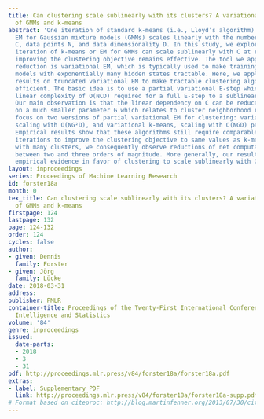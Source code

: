 ```yaml
---
title: Can clustering scale sublinearly with its clusters? A variational EM acceleration
  of GMMs and k-means
abstract: 'One iteration of standard k-means (i.e., Lloyd’s algorithm) or standard
  EM for Gaussian mixture models (GMMs) scales linearly with the number of clusters
  C, data points N, and data dimensionality D. In this study, we explore whether one
  iteration of k-means or EM for GMMs can scale sublinearly with C at run-time, while
  improving the clustering objective remains effective. The tool we apply for complexity
  reduction is variational EM, which is typically used to make training of generative
  models with exponentially many hidden states tractable. Here, we apply novel theoretical
  results on truncated variational EM to make tractable clustering algorithms more
  efficient. The basic idea is to use a partial variational E-step which reduces the
  linear complexity of O(NCD) required for a full E-step to a sublinear complexity.
  Our main observation is that the linear dependency on C can be reduced to a dependency
  on a much smaller parameter G which relates to cluster neighborhood relations. We
  focus on two versions of partial variational EM for clustering: variational GMM,
  scaling with O(NG²D), and variational k-means, scaling with O(NGD) per iteration.
  Empirical results show that these algorithms still require comparable numbers of
  iterations to improve the clustering objective to same values as k-means. For data
  with many clusters, we consequently observe reductions of net computational demands
  between two and three orders of magnitude. More generally, our results provide substantial
  empirical evidence in favor of clustering to scale sublinearly with C.'
layout: inproceedings
series: Proceedings of Machine Learning Research
id: forster18a
month: 0
tex_title: Can clustering scale sublinearly with its clusters? A variational EM acceleration
  of GMMs and k-means
firstpage: 124
lastpage: 132
page: 124-132
order: 124
cycles: false
author:
- given: Dennis
  family: Forster
- given: Jörg
  family: Lücke
date: 2018-03-31
address: 
publisher: PMLR
container-title: Proceedings of the Twenty-First International Conference on Artificial
  Intelligence and Statistics
volume: '84'
genre: inproceedings
issued:
  date-parts:
  - 2018
  - 3
  - 31
pdf: http://proceedings.mlr.press/v84/forster18a/forster18a.pdf
extras:
- label: Supplementary PDF
  link: http://proceedings.mlr.press/v84/forster18a/forster18a-supp.pdf
# Format based on citeproc: http://blog.martinfenner.org/2013/07/30/citeproc-yaml-for-bibliographies/
---
```

